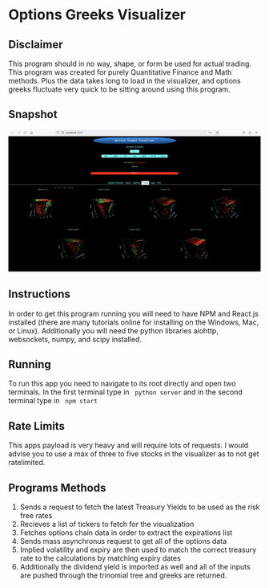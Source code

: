 # Options Greeks Visualizer

## Disclaimer
This program should in no way, shape, or form be used for actual trading. This program was created for purely Quantitative Finance and Math methods. Plus the data takes long to load in the visualizer, and options greeks fluctuate very quick to be sitting around using this program.

## Snapshot
![alt](https://github.com/mosharieff/OptionsGreeksVisualizer/blob/main/images/pic.png)

## Instructions
In order to get this program running you will need to have NPM and React.js installed (there are many tutorials online for installing on the Windows, Mac, or Linux). Additionally you will need the python libraries aiohttp, websockets, numpy, and scipy installed.

## Running
To run this app you need to navigate to its root directly and open two terminals. In the first terminal type in ``` python server``` and in the second terminal type in ``` npm start```

## Rate Limits
This apps payload is very heavy and will require lots of requests. I would advise you to use a max of three to five stocks in the visualizer as to not get ratelimited.

## Programs Methods
1. Sends a request to fetch the latest Treasury Yields to be used as the risk free rates
2. Recieves a list of tickers to fetch for the visualization
3. Fetches options chain data in order to extract the expirations list
4. Sends mass asynchronus request to get all of the options data
5. Implied volatility and expiry are then used to match the correct treasury rate to the calculations by matching expiry dates
6. Additionally the dividend yield is imported as well and all of the inputs are pushed through the trinomial tree and greeks are returned.

